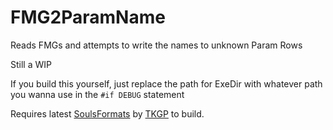 # FMG2ParamName
 Reads FMGs and attempts to write the names to unknown Param Rows

Still a WIP

If you build this yourself, just replace the path for ExeDir with whatever path you wanna use in the `#if DEBUG` statement

Requires latest [SoulsFormats](https://github.com/JKAnderson/SoulsFormats) by [TKGP](https://github.com/JKAnderson/) to build.
